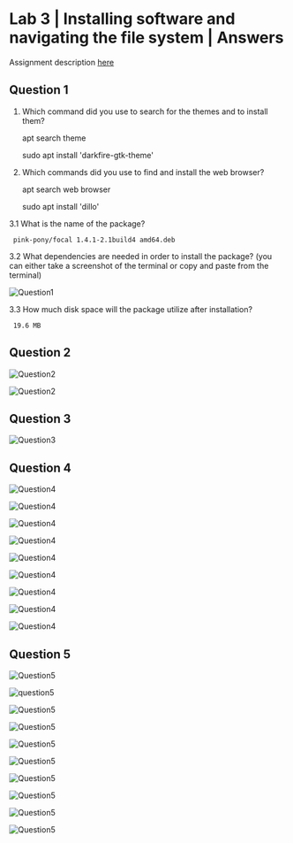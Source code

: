 # Lab 3 | Installing software and navigating the file system | Answers
Assignment description [here](https://raw.githubusercontent.com/ra559/cis106/main/labs/lab3.md)

## Question 1
1. Which command did you use to search for the themes and to install them?

     apt search theme

     sudo apt install 'darkfire-gtk-theme' 

2. Which commands did you use to find and install the web browser?

     apt search web browser

     sudo apt install 'dillo'

3.1 What is the name of the package?

     pink-pony/focal 1.4.1-2.1build4 amd64.deb

3.2 What dependencies are needed in order to install the package? (you can either take a screenshot of the terminal or copy and paste from the terminal)

![Question1](../imgs/lab3q1.PNG)

3.3 How much disk space will the package utilize after installation?

     19.6 MB


## Question 2

![Question2](../imgs/lab3q2.PNG)

![Question2](../imgs/lab3q2.2.PNG)


## Question 3

![Question3](../imgs/lab3q3.PNG)

## Question 4

![Question4](../imgs/lab3q4.1.PNG)

![Question4](../imgs/lab3q4.2.PNG)

![Question4](../imgs/lab3q4.3.PNG)

![Question4](../imgs/lab3q4.4.PNG)

![Question4](../imgs/lab3q4.5.PNG)

![Question4](../imgs/lab3q4.6.PNG)

![Question4](../imgs/lab3q4.7.PNG)

![Question4](../imgs/lab3q4.8.PNG)

![Question4](../imgs/lab3q4.9.PNG)

## Question 5

![Question5](../imgs/lab3q5.1.PNG)

![question5](../imgs/lab3q5.2.PNG)

![Question5](../imgs/lab3q5.3.PNG)

![Question5](../imgs/lab3q5.4.PNG)

![Question5](../imgs/lab3q5.5.PNG)

![Question5](../imgs/lab3q5.6.PNG)

![Question5](../imgs/lab3q5.7.PNG)

![Question5](../imgs/lab3q5.8.PNG)

![Question5](../imgs/lab3q5.9.PNG)

![Question5](../imgs/lab3q5.10.PNG)